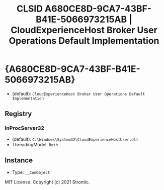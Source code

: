 ﻿---
title: "CLSID A680CE8D-9CA7-43BF-B41E-5066973215AB | CloudExperienceHost Broker User Operations Default Implementation"
excerpt: What is COM-Object CLSID A680CE8D-9CA7-43BF-B41E-5066973215AB?
---

# {A680CE8D-9CA7-43BF-B41E-5066973215AB}

* (default): `CloudExperienceHost Broker User Operations Default Implementation`

## Registry


### InProcServer32

* (default): `C:\Windows\System32\CloudExperienceHostUser.dll`
* ThreadingModel: `Both`

## Instance

* Type: `__ComObject`

MIT License. Copyright (c) 2021 Strontic.


